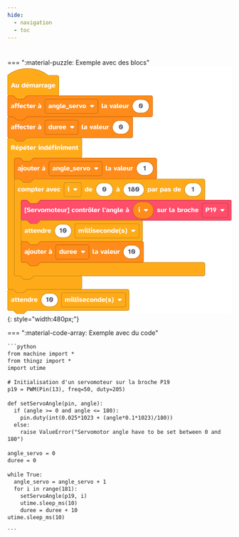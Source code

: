 ```yaml
---
hide:
  - navigation
  - toc
---
```


# 

=== ":material-puzzle: Exemple avec des blocs"
    ![Exemple avec des blocs](quiz2-question4.png){: style="width:480px;"}

=== ":material-code-array: Exemple avec du code"

    ```python
    from machine import *
    from thingz import *
    import utime

    # Initialisation d'un servomoteur sur la broche P19
    p19 = PWM(Pin(13), freq=50, duty=205)

    def setServoAngle(pin, angle):
      if (angle >= 0 and angle <= 180):
        pin.duty(int(0.025*1023 + (angle*0.1*1023)/180))
      else:
        raise ValueError("Servomotor angle have to be set between 0 and 180")

    angle_servo = 0
    duree = 0

    while True:
      angle_servo = angle_servo + 1
      for i in range(181):
        setServoAngle(p19, i)
        utime.sleep_ms(10)
        duree = duree + 10
    utime.sleep_ms(10)

    ```
